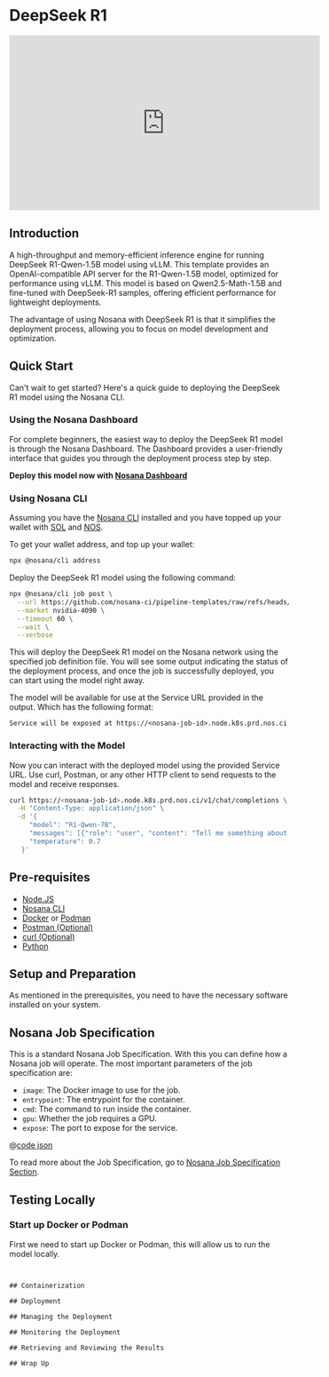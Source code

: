 # DeepSeek R1

<iframe
  width="560"
  height="315"
  src="https://www.youtube.com/embed/4c31VE60bII?si=UWZN1sAenS7PSqea"
  title="YouTube video player"
  frameborder="0"
  allow="accelerometer; autoplay; clipboard-write; encrypted-media; gyroscope; picture-in-picture; web-share"
  referrerpolicy="strict-origin-when-cross-origin"
  allowfullscreen>
</iframe>

## Introduction

A high-throughput and memory-efficient inference engine for running DeepSeek R1-Qwen-1.5B model using vLLM. This template provides an OpenAI-compatible API server for the R1-Qwen-1.5B model, optimized for performance using vLLM. This model is based on Qwen2.5-Math-1.5B and fine-tuned with DeepSeek-R1 samples, offering efficient performance for lightweight deployments.

The advantage of using Nosana with DeepSeek R1 is that it simplifies the deployment process, allowing you to focus on model development and optimization.

## Quick Start

Can't wait to get started? Here's a quick guide to deploying the DeepSeek R1 model using the Nosana CLI.

### Using the Nosana Dashboard

For complete beginners, the easiest way to deploy the DeepSeek R1 model is through the Nosana Dashboard. The Dashboard provides a user-friendly interface that guides you through the deployment process step by step.

**Deploy this model now with [Nosana Dashboard](https://dashboard.nosana.com/jobs/create?templateId=deepseek-r1-qwen-1.5b)**

### Using Nosana CLI

Assuming you have the [Nosana CLI](https://github.com/nosana-ci/nosana-cli) installed and you have topped up your wallet with [SOL](https://solana.com/) and [NOS](https://nosana.com/token).

To get your wallet address, and top up your wallet:

```bash
npx @nosana/cli address
```

Deploy the DeepSeek R1 model using the following command:

```bash
npx @nosana/cli job post \
  --url https://github.com/nosana-ci/pipeline-templates/raw/refs/heads/main/templates/Deepseek-R1-Qwen-7B/job-definition.json \
  --market nvidia-4090 \
  --timeout 60 \
  --wait \
  --verbose
```

This will deploy the DeepSeek R1 model on the Nosana network using the specified job definition file.
You will see some output indicating the status of the deployment process, and once the job is successfully deployed, you can start using the model right away.

The model will be available for use at the Service URL provided in the output.
Which has the following format:

```text
Service will be exposed at https://<nosana-job-id>.node.k8s.prd.nos.ci
```

### Interacting with the Model

Now you can interact with the deployed model using the provided Service URL.
Use curl, Postman, or any other HTTP client to send requests to the model and receive responses.

```bash
curl https://<nosana-job-id>.node.k8s.prd.nos.ci/v1/chat/completions \
  -H "Content-Type: application/json" \
  -d '{
     "model": "R1-Qwen-7B",
     "messages": [{"role": "user", "content": "Tell me something about Nosana."}],
     "temperature": 0.7
   }'
```

## Pre-requisites

- [Node.JS](https://nodejs.org/en/download/)
- [Nosana CLI](https://docs.nosana.com/getting-started/installation)
- [Docker](https://docs.docker.com/get-docker/) or [Podman](https://podman.io/getting-started/installation)
- [Postman (Optional)](https://www.postman.com/downloads/)
- [curl (Optional)](https://curl.se/)
- [Python](https://www.python.org/downloads/)

## Setup and Preparation

As mentioned in the prerequisites, you need to have the necessary software installed on your system.

## Nosana Job Specification

This is a standard Nosana Job Specification. With this you can define how a Nosana job will operate.
The most important parameters of the job specification are:

- `image`: The Docker image to use for the job.
- `entrypoint`: The entrypoint for the container.
- `cmd`: The command to run inside the container.
- `gpu`: Whether the job requires a GPU.
- `expose`: The port to expose for the service.

@[code json](./deepseek.json)

To read more about the Job Specification, go to [Nosana Job Specification Section](../../inference/job_schema.md).

## Testing Locally

### Start up Docker or Podman

First we need to start up Docker or Podman, this will allow us to run the model locally.

```bash

```

```

## Containerization

## Deployment

## Managing the Deployment

## Monitoring the Deployment

## Retrieving and Reviewing the Results

## Wrap Up
```
